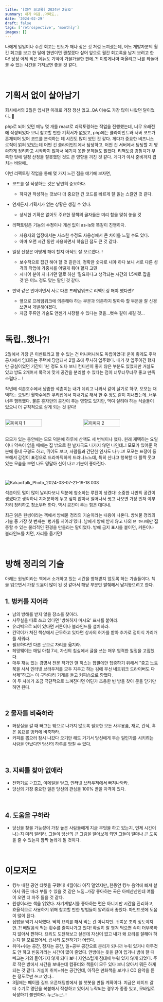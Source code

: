 ```yaml
---
title: '[월간 회고록] 2024년 2월호'
summary: 내가 이김..아마도..
date: '2024-02-29'
draft: false
tags: ['retrospective', 'monthly']
images: []
---
```


나에게 일일이나 주간 회고는 빈도가 꽤나 잦은 것 처럼 느껴졌는데, 어느 개발자분의 월간 회고를 보고 한 달에 한번이면 괜찮겠다 싶어 앞으로 월간 회고록을 남겨 보려고 한다! 당장 어제 먹은 메뉴도 기억이 가물가물한 판에..?! 이렇게나마 떠올리고 나를 되돌아볼 수 있는 시간을 가져보면 좋을 것 같다.

<br/>

# 기획서 없이 살아남기

회사에서의 2월은 입시한 이래로 가장 정신 없고..QA 이슈도 가장 많이 나왔던 달이었다..👼

php로 되어 있던 메뉴 몇 개를 react로 리팩토링하는 작업을 진행했는데, 너무 오래전에 작성되었다 보니 참고할 만한 기획서가 없었고, php에는 클라이언트와 서버 코드가 혼재되어 있어 코드를 분석하는 데 시간도 많이 썼던 것 같다. 게다가 중요한 비즈니스 로직이 얽혀 있었는데 어떤 건 클라이언트에서 담당하고, 어떤 건 서버에서 담당할 지 명확하게 정리하고 시작하지 않아서 예기치 못한 문제들도 많았다. 리팩토링 경험치가 부족한 탓에 일정 산정을 잘못했던 것도 큰 영향을 끼친 것 같다. 게다가 이사 준비까지 겹치는 바람에..

이번 리팩토링 작업을 통해 몇 가지 느낀 점을 얘기해 보자면,

- 코드를 잘 작성하는 것은 당연히 중요하다.
  - 하지만 작성하는 것보다 더 중요한 건 코드를 빠르게 잘 읽는 스킬인 것 같다.
- 언제든지 기획서가 없는 상황은 생길 수 있다.
  - 상세한 기획은 없어도 주요한 정책의 골자들은 미리 합을 맞춰 놓을 것
- 리팩토링은 기능의 수정이나 개선 없이 as-is와 똑같이 진행하자.
  - 사용자의 입장에서는 사소한 수정도 사용성에서 큰 차이를 느낄 수도 있다.
  - 아마 오랜 시간 동안 사용하면서 학습된 점도 큰 것 같다.
- 일정 산정은 어떻게 해야 할지 아직도 잘 모르겠다..!
  - 보수적으로 잡긴 해야 할 것 같은데, 정확한 숫자로 내야 하다 보니 서로 다른 성격의 작업에 가중치를 어떻게 둬야 할지 고민
  - 시니어 분이 지나가던 말로 하신 '필요하다고 생각되는 시간의 1.5배로 잡을 것'은 어느 정도 맞는 말인 것 같다.
- 만약 같은 언어이면서 서로 다른 프레임워크로 리팩토링 해야 했다면?

  - 앞으로 프레임워크에 의존해야 하는 부분과 의존하지 말아야 할 부분을 잘 신경쓰면서 개발해야겠다.
  - 지금 주류인 기술도 언젠가 사장될 수 있다는 것을...뼛속 깊이 새길 것...

  <br/>

# 독립..했나?!

2월에서 가장 큰 이벤트라고 할 수 있는 건 머니머니해도 독립이었다! 운이 좋게도 주택공사에서 임대하는 주택에 당첨돼서 2월 초에 무사히 입주했다. 내가 첫 입주이긴 했지만 공실이었던 기간이 1년 정도 되다 보니 컨디션이 좋지 않은 부분도 있었지만 거실도 있고 방도 2개여서 목적에 맞게 공간을 분리할 수 있다는 점이 너무너무너무 좋고 만족스럽다 .. !

작년에 석촌호수에서 냥줍한 석촌이는 내가 데리고 나와서 같이 살기로 하구, 모모는 재택하는 요일인 월화수에만 우리집에서 지내기로 해서 한 주 정도 같이 지내봤는데..너무너무 행복했다. 물론 혼자만의 공간이 주는 영향도 있지만, 먹여 살려야 하는 식솔들이 있으니 더 규칙적으로 살게 되는 것 같다!

<br/>

<div style="display: flex; justify-content: space-between;">
    <img src="https://github.com/zubetcha/zubetcha-blog/assets/91620721/81c42ff0-41b0-44bd-a7f2-0141fd144f22" alt="이미지 1" width="49%">
    <img src="https://github.com/zubetcha/zubetcha-blog/assets/91620721/ca43130b-4d4c-49d9-b9a9-7239fb996dc3" alt="이미지 2" width="49%">
</div>

<br/>

모모가 있는 동안에는 모모 덕분에 하루에 산책도 세 번씩이나 했다. 원래 재택하는 요일이나 약속이 없을 때에는 집 밖으로 한 발자국도 나가지 않던 나인데..! 모모가 있어준 덕분에 동네 구경도 하고, 뛰어도 보고, 사람들과 간단한 인사도 나누고! 모모는 표정이 풍부해서 감정이 표정으로 드라마틱하게 드러나느느데, 특히 신나고 행복할 때 활짝 웃고 있는 모습을 보면 나도 덩달아 신이 나고 기분이 좋아진다.

<br/>

![KakaoTalk_Photo_2024-03-07-21-19-18 003](https://github.com/zubetcha/zubetcha-blog/assets/91620721/64fa52f6-b259-434e-8f9f-7910a99ffeef)

석촌이도 털이 많이 날리다보니 덕분에 청소하는 루틴이 생겼다!
소중한 나만의 공간이 생겼다고 생각하니 지저분하게 두고 싶지 않아서 일어나서 씻고 나오면 가장 먼저 이부자리 정리하고 청소부터 한다. 역시 공간이 주는 힘은 대다내.

최근 읽은 원씽이라는 책에서 방해물 정리의 기술이라는 내용이 나온다. 방해물 정리의 기술 중 가장 첫 번째는 '벙커를 지어라'였다. 남에게 방해 받지 않고 나의 `단 하나`에만 집중할 수 있는 물리적인 환경을 만들라는 말이었다. 방해 금지 표시를 붙이던, 커튼이나 블라인드를 치던, 자리를 옮기던!

<br/>

# 방해 정리의 기술

아래는 원씽이라는 책에서 소개하고 있는 시간을 방해받지 않도록 하는 기술들이다. 책을 읽으면서 가장 도움이 많이 된 것 같아서 해당 부분만 발췌해서 남겨놓으려고 한다.

## 1. 벙커를 지어라

- 남의 방해를 받지 않을 장소를 찾아라.
- 사무실을 따로 쓰고 있다면 '방해하지 마시오' 표시를 붙여라.
- 유리벽으로 되어 있다면 커튼이나 블라인드를 설치하라.
- 칸막이가 쳐진 책상에서 근무하고 있다면 상사의 허가를 받아 추가로 접이식 가리개를 세워라.
- 필요하다면 다른 곳으로 자리를 옮겨라.
- 헤밍웨이는 매일 아침 7시, 자신의 침실에서 글을 쓰는 매우 엄격한 일정을 고집했다.
- 매우 재능 있는 경영서 전문 작가인 댄 히스는 집필에만 집중하기 위해서 "중고 노트북을 사서 인터넷 브라우저를 모두 지우고 하는 김에 무선 네트워크 드라이버도 다 삭제"하고는 이 구닥다리 기계를 들고 커피숍으로 향했다.
- 이 두 사례가 조금 극단적으로 느껴진다면 어딘가 조용한 빈 방을 찾아 문을 닫기만 하면 된다.

<br/>

## 2 물자를 비축하라

- 화장실을 갈 때 빼고는 밖으로 나가지 않도록 필요한 모든 사무용품, 재료, 간식, 혹은 음요를 벙커에 비축하라.
- 커피를 뽑으러 잠시 나갔다 오기만 해도 거기서 당신에게 무슨 일인가를 시키려는 사람을 만났다면 당신의 하루를 망칠 수 있다.

<br/>

## 3. 지뢰를 찾아 없애라

- 전화기르 ㄹ끄고, 이메일을 닫고, 인터넷 브라우저에서 빠져나와라.
- 당신의 가장 중요한 일은 당신의 관심을 100% 받을 자격이 있다.

<br/>

## 4. 도움을 구하라

- 당신을 찾을 가능성이 가장 높은 사람들에게 지금 무엇을 하고 있는지, 언제 시간이 나는지 미리 알려라. 그들이 당신의 큰 그림을 알아보게 되면 그들이 얼마나 큰 도움을 줄 수 있는지 깜짝 놀라게 될 것이다.

<br/>

# 이모저모

- 킹누 내한 공연 티켓을 구했다! 4월이라 아직 멀었지만,,한동안 킹누 음악에 빠져 살아서 뭐든 따라 부를 수 있을 것 같은 느낌..가장 좋아하는 곡은 아메산산인데 여름이 오면 더 자주 들을 것 같다.
- 원씽이라는 책을 읽었다. 자기계발서를 좋아하는 편은 아니지만 시간을 관리하고, 효율적으로 사용하기 위해 참고할 만한 방법들이 알려줘서 좋았다. 마인드셋에 도움이 많이 된다.
- 집밥을 먹기 시작했다. 딱히 요리를 해서 먹는 건 아니지만..귀여운 조리 정도이지만..?! 배달음식 먹는 횟수를 줄여나가고 있다! 확실히 잘 챙겨 먹으면 속이 더부룩하지 않아서 편하다. 요리도 도전해보고 싶은데 자신이 없고 내가 왜 요리를 잘해야 하는지 잘 모르겠어서..쉽사리 도전하기가 어렵다.
- 취미+쉬는 공간, 잠자는 공간, 일+공부 공간으로 분리가 되니까 누워 있거나 아무것도 안 하고 빈둥거리는 시간이 많이 줄었다. 안방에는 옷을 갈아 입거나 밤에 잘 때 빼고는 거의 들어가지 않게 되다 보니 자연스럽게 침대에 누워 있지 않게 되었다. 주로 작은 방에서 시간을 보내는데 컴퓨터와 책들이 모두 있다 보니 앉아서 뭐든 하게 되는 것 같다. 거실이 취미+쉬는 공간인데, 아직은 만화책을 보거나 CD 음악을 듣는 정도로만 쓰고 있다..
- 3월에는 메이플 길드 오픈채팅방에서 쓸 챗봇을 만들 계획이다. 지금은 레이드 갈 때 수기로 명단을 복붙해서 작성하고 있어서 누락되는 경우가 종종 있고, 모바일로 작성하기 불편하다. 두근두근..!
